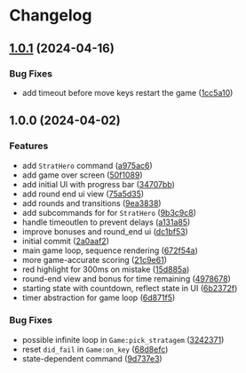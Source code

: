 # Changelog

## [1.0.1](https://github.com/willothy/strat-hero.nvim/compare/v1.0.0...v1.0.1) (2024-04-16)


### Bug Fixes

* add timeout before move keys restart the game ([1cc5a10](https://github.com/willothy/strat-hero.nvim/commit/1cc5a105cbb8c15996e241383d5bfc64a8445252))

## 1.0.0 (2024-04-02)


### Features

* add `StratHero` command ([a975ac6](https://github.com/willothy/strat-hero.nvim/commit/a975ac6e28701ac0a800fb85405f7c2bb604c9e8))
* add game over screen ([50f1089](https://github.com/willothy/strat-hero.nvim/commit/50f10893ed306989840a3d3df856204b7ab12b4b))
* add initial UI with progress bar ([34707bb](https://github.com/willothy/strat-hero.nvim/commit/34707bbb5744f378b0c328c339ef45f356285e64))
* add round end ui view ([75a5d35](https://github.com/willothy/strat-hero.nvim/commit/75a5d35440b957e9b5b24546f881c226bcb22d28))
* add rounds and transitions ([9ea3838](https://github.com/willothy/strat-hero.nvim/commit/9ea383823bd9f681c81c86dcc151bb2fe6925d91))
* add subcommands for for `StratHero` ([9b3c9c8](https://github.com/willothy/strat-hero.nvim/commit/9b3c9c8d693b1fe8c44524bea110a738464f1028))
* handle timeoutlen to prevent delays ([a131a85](https://github.com/willothy/strat-hero.nvim/commit/a131a8538112e01ed15d69e9b21a69316223c4f0))
* improve bonuses and round_end ui ([dc1bf53](https://github.com/willothy/strat-hero.nvim/commit/dc1bf537d7107521bb87c5331db62e9ee78f9ef2))
* initial commit ([2a0aaf2](https://github.com/willothy/strat-hero.nvim/commit/2a0aaf20edf523202ae2d72fa8c4931bd8bad3d8))
* main game loop, sequence rendering ([672f54a](https://github.com/willothy/strat-hero.nvim/commit/672f54afa33e099ba14983c6358c4eb0ff65e71c))
* more game-accurate scoring ([21c9e61](https://github.com/willothy/strat-hero.nvim/commit/21c9e61f2cde826eb1737db43ac7e9ff1ed5584c))
* red highlight for 300ms on mistake ([15d885a](https://github.com/willothy/strat-hero.nvim/commit/15d885ae8b7138ace7e243b3c79bfd3404122140))
* round-end view and bonus for time remaining ([4978678](https://github.com/willothy/strat-hero.nvim/commit/4978678238ebfa37b541c19b8233b301c84f4ada))
* starting state with countdown, reflect state in UI ([6b2372f](https://github.com/willothy/strat-hero.nvim/commit/6b2372f6eb2d4de10af15fadcf105b4bf1ef8a1a))
* timer abstraction for game loop ([6d871f5](https://github.com/willothy/strat-hero.nvim/commit/6d871f574056aa923b74bb0478a030809999df44))


### Bug Fixes

* possible infinite loop in `Game:pick_stratagem` ([3242371](https://github.com/willothy/strat-hero.nvim/commit/3242371b7696357bf895c9afb722edac9a38b6a3))
* reset `did_fail` in `Game:on_key` ([68d8efc](https://github.com/willothy/strat-hero.nvim/commit/68d8efc09290bb47d482d348c3e8d82244e61316))
* state-dependent command ([9d737e3](https://github.com/willothy/strat-hero.nvim/commit/9d737e36f1129b869600fb6774a963e07fc0c16d))
